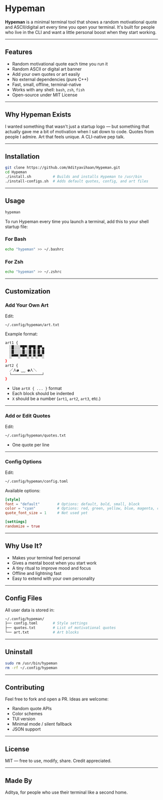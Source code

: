 # Hypeman

**Hypeman** is a minimal terminal tool that shows a random motivational quote and ASCII/digital art every time you open your terminal. It's built for people who live in the CLI and want a little personal boost when they start working.

---

## Features

- Random motivational quote each time you run it
- Random ASCII or digital art banner
- Add your own quotes or art easily
- No external dependencies (pure C++)
- Fast, small, offline, terminal-native
- Works with any shell: `bash`, `zsh`, `fish`
- Open-source under MIT License

---

## Why Hypeman Exists

I wanted something that wasn't just a startup logo — but something that actually gave me a bit of motivation when I sat down to code. Quotes from people I admire. Art that feels unique. A CLI-native pep talk.

---

## Installation

```bash
git clone https://github.com/Adityavihaan/Hypeman.git
cd Hypeman
./install.sh          # Builds and installs Hypeman to /usr/bin
./install-configs.sh  # Adds default quotes, config, and art files
```

---

## Usage

```bash
hypeman
```

To run Hypeman every time you launch a terminal, add this to your shell startup file:

### For Bash
```bash
echo "hypeman" >> ~/.bashrc
```

### For Zsh
```bash
echo "hypeman" >> ~/.zshrc
```

---

## Customization

### Add Your Own Art

Edit:

```bash
~/.config/hypeman/art.txt
```

Example format:

```bash
art1 {
  ░█░░░▀█▀░█▀█░█▀▄
  ░█░░░░█░░█░█░█░█
  ░▀▀▀░▀▀▀░▀░▀░▀▀░
}
art2 {
  ／人◕ ‿‿ ◕人＼
  └──────────────┘
}
```

- Use `artX { ... }` format
- Each block should be indented
- `X` should be a number (`art1`, `art2`, `art3`, etc.)

---

### Add or Edit Quotes

Edit:

```bash
~/.config/hypeman/quotes.txt
```

- One quote per line

---

### Config Options

Edit:

```bash
~/.config/hypeman/config.toml
```

Available options:

```toml
[style]
font = "default"        # Options: default, bold, small, block
color = "cyan"          # Options: red, green, yellow, blue, magenta, cyan, white
quote_font_size = 1     # Not used yet

[settings]
randomize = true
```

---

## Why Use It?

- Makes your terminal feel personal
- Gives a mental boost when you start work
- A tiny ritual to improve mood and focus
- Offline and lightning fast
- Easy to extend with your own personality

---

## Config Files

All user data is stored in:

```bash
~/.config/hypeman/
├── config.toml       # Style settings
├── quotes.txt        # List of motivational quotes
└── art.txt           # Art blocks
```

---

## Uninstall

```bash
sudo rm /usr/bin/hypeman
rm -rf ~/.config/hypeman
```

---

## Contributing

Feel free to fork and open a PR. Ideas are welcome:

- Random quote APIs
- Color schemes
- TUI version
- Minimal mode / silent fallback
- JSON support

---

## License

MIT — free to use, modify, share. Credit appreciated.

---

## Made By

Aditya, for people who use their terminal like a second home.

